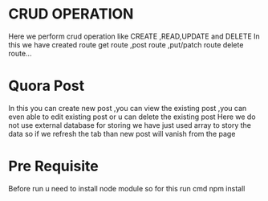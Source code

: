 # CRUD OPERATION
Here we perform crud operation like CREATE ,READ,UPDATE and DELETE
In this we have created route get route ,post route ,put/patch route delete route...

# Quora Post
In this you can create new post ,you can view the existing post ,you can even able to edit existing post or u can delete the existing post
Here we do not use external database for storing we have just used array to story the data so if we refresh the tab than new post will vanish from the page
# Pre Requisite
Before run u need to install node module so for this run cmd npm install

